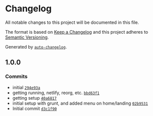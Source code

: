 # Changelog

All notable changes to this project will be documented in this file.

The format is based on [Keep a Changelog](https://keepachangelog.com/en/1.0.0/)
and this project adheres to [Semantic Versioning](https://semver.org/spec/v2.0.0.html).

Generated by [`auto-changelog`](https://github.com/CookPete/auto-changelog).

## 1.0.0

### Commits

- initial [`294e93a`](https://github.com/batmanwgd/batmanwgd/commit/294e93a4716ed801d7a2db9d48ff1b42c3d4657e)
- getting running, netlify, reorg, etc. [`bbd63f1`](https://github.com/batmanwgd/batmanwgd/commit/bbd63f117f813b53e160e243b1e2a7508a5412dd)
- getting setup [`40a6817`](https://github.com/batmanwgd/batmanwgd/commit/40a6817f74de1b8adf15eaffb6ca8721d9c12343)
- initial setup with grunt, and added menu on home/landing [`02b9531`](https://github.com/batmanwgd/batmanwgd/commit/02b9531e057ec822905696e821f4e9e497a50cf7)
- Initial commit [`d3c1f90`](https://github.com/batmanwgd/batmanwgd/commit/d3c1f902ab54bd2d378e6716ff6e1cb0e6638e88)
